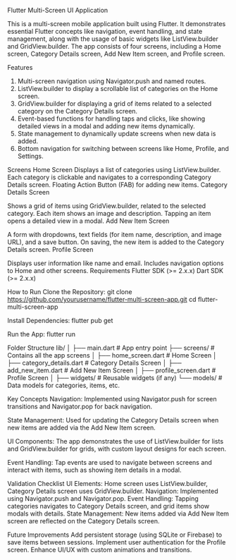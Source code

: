 Flutter Multi-Screen UI Application

This is a multi-screen mobile application built using Flutter. It demonstrates essential Flutter concepts like navigation, event handling, and state management, along with the usage of basic widgets like ListView.builder and GridView.builder. The app consists of four screens, including a Home screen, Category Details screen, Add New Item screen, and Profile screen.

Features
1. Multi-screen navigation using Navigator.push and named routes.
2. ListView.builder to display a scrollable list of categories on the Home screen.
3. GridView.builder for displaying a grid of items related to a selected category on the Category Details screen.
4. Event-based functions for handling taps and clicks, like showing detailed views in a modal and adding new items dynamically.
5. State management to dynamically update screens when new data is added.
6. Bottom navigation for switching between screens like Home, Profile, and Settings.

Screens
Home Screen
Displays a list of categories using ListView.builder.
Each category is clickable and navigates to a corresponding Category Details screen.
Floating Action Button (FAB) for adding new items.
Category Details Screen

Shows a grid of items using GridView.builder, related to the selected category.
Each item shows an image and description.
Tapping an item opens a detailed view in a modal.
Add New Item Screen

A form with dropdowns, text fields (for item name, description, and image URL), and a save button.
On saving, the new item is added to the Category Details screen.
Profile Screen

Displays user information like name and email.
Includes navigation options to Home and other screens.
Requirements
Flutter SDK (>= 2.x.x)
Dart SDK (>= 2.x.x)

How to Run
Clone the Repository:
git clone https://github.com/yourusername/flutter-multi-screen-app.git
cd flutter-multi-screen-app

Install Dependencies:
flutter pub get

Run the App:
flutter run

Folder Structure
lib/
│
├── main.dart                  # App entry point
├── screens/                   # Contains all the app screens
│   ├── home_screen.dart        # Home Screen
│   ├── category_details.dart   # Category Details Screen
│   ├── add_new_item.dart       # Add New Item Screen
│   ├── profile_screen.dart     # Profile Screen
│
├── widgets/                   # Reusable widgets (if any)
└── models/                    # Data models for categories, items, etc.

Key Concepts
Navigation:
Implemented using Navigator.push for screen transitions and Navigator.pop for back navigation.

State Management:
Used for updating the Category Details screen when new items are added via the Add New Item screen.

UI Components:
The app demonstrates the use of ListView.builder for lists and GridView.builder for grids, with custom layout designs for each screen.

Event Handling:
Tap events are used to navigate between screens and interact with items, such as showing item details in a modal.

Validation Checklist
 UI Elements: Home screen uses ListView.builder, Category Details screen uses GridView.builder.
 Navigation: Implemented using Navigator.push and Navigator.pop.
 Event Handling: Tapping categories navigates to Category Details screen, and grid items show modals with details.
 State Management: New items added via Add New Item screen are reflected on the Category Details screen.

Future Improvements
Add persistent storage (using SQLite or Firebase) to save items between sessions.
Implement user authentication for the Profile screen.
Enhance UI/UX with custom animations and transitions.
